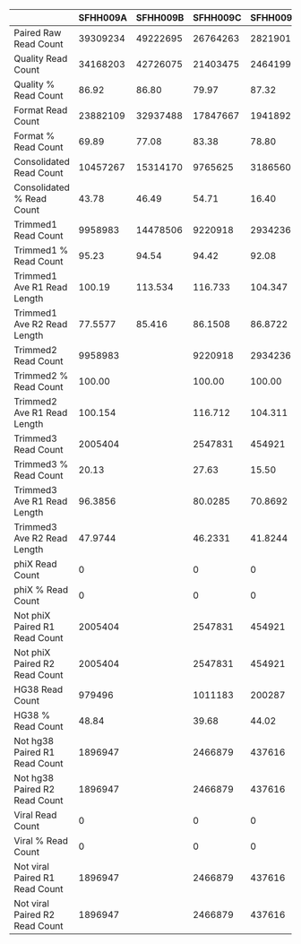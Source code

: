 |    | SFHH009A | SFHH009B | SFHH009C | SFHH009D | SFHH009E | SFHH009F | SFHH009G | SFHH009H | SFHH009I | SFHH009J | SFHH009L | SFHH009M | SFHH009N |
| --- | --- | --- | --- | --- | --- | --- | --- | --- | --- | --- | --- | --- | --- |
| Paired Raw Read Count | 39309234 | 49222695 | 26764263 | 28219012 | 8472209 | 33060628 | 25812925 | 39190229 | 28296331 | 30184411 | 26276907 | 41581444 | 32697631 |
| Quality Read Count | 34168203 | 42726075 | 21403475 | 24641993 | 6644653 | 27452729 | 22194905 | 32363855 | 24499795 | 27298821 | 22604410 | 34693199 | 27098533 |
| Quality % Read Count | 86.92 | 86.80 | 79.97 | 87.32 | 78.42 | 83.03 | 85.98 | 82.58 | 86.58 | 90.44 | 86.02 | 83.43 | 82.87 |
| Format Read Count | 23882109 | 32937488 | 17847667 | 19418925 | 5166933 | 23011291 | 18257471 | 26936202 | 18654709 | 12333336 | 17559494 | 27073635 | 22372934 |
| Format % Read Count | 69.89 | 77.08 | 83.38 | 78.80 | 77.76 | 83.82 | 82.25 | 83.22 | 76.14 | 45.17 | 77.68 | 78.03 | 82.56 |
| Consolidated Read Count | 10457267 | 15314170 | 9765625 | 3186560 | 2089450 | 13410782 | 9577432 | 15872380 | 5907939 | 4892798 | 7788080 | 12098106 | 15968094 |
| Consolidated % Read Count | 43.78 | 46.49 | 54.71 | 16.40 | 40.43 | 58.27 | 52.45 | 58.92 | 31.66 | 39.67 | 44.35 | 44.68 | 71.37 |
| Trimmed1 Read Count | 9958983 | 14478506 | 9220918 | 2934236 | 1628363 | 12200664 | 9004431 | 13893035 | 5430995 | 4326420 | 7094195 | 11361878 | 15421876 |
| Trimmed1 % Read Count | 95.23 | 94.54 | 94.42 | 92.08 | 77.93 | 90.97 | 94.01 | 87.52 | 91.92 | 88.42 | 91.09 | 93.91 | 96.57 |
| Trimmed1 Ave R1 Read Length | 100.19 | 113.534 | 116.733 | 104.347 | 130.607 | 120.478 | 122.752 | 117.548 | 116.936 | 116.76 | 114.729 | 117.854 | 128.806 |
| Trimmed1 Ave R2 Read Length | 77.5577 | 85.416 | 86.1508 | 86.8722 | 109.548 | 92.8575 | 93.8539 | 96.2585 | 84.0213 | 92.1862 | 87.6783 | 80.0743 | 96.455 |
| Trimmed2 Read Count | 9958983 |  | 9220918 | 2934236 | 1628363 | 12200664 |  |  | 5430995 | 4326420 | 7094195 | 11361878 |  |
| Trimmed2 % Read Count | 100.00 |  | 100.00 | 100.00 | 100.00 | 100.00 |  |  | 100.00 | 100.00 | 100.00 | 100.00 |  |
| Trimmed2 Ave R1 Read Length | 100.154 |  | 116.712 | 104.311 | 130.493 | 120.438 |  |  | 116.874 | 116.721 | 114.694 | 117.813 |  |
| Trimmed3 Read Count | 2005404 |  | 2547831 | 454921 | 230949 | 2098232 |  |  | 1117700 | 597877 | 985747 | 3040185 |  |
| Trimmed3 % Read Count | 20.13 |  | 27.63 | 15.50 | 14.18 | 17.19 |  |  | 20.58 | 13.81 | 13.89 | 26.75 |  |
| Trimmed3 Ave R1 Read Length | 96.3856 |  | 80.0285 | 70.8692 | 90.5314 | 87.9429 |  |  | 82.3664 | 78.3042 | 91.2811 | 86.9676 |  |
| Trimmed3 Ave R2 Read Length | 47.9744 |  | 46.2331 | 41.8244 | 49.0399 | 49.2396 |  |  | 45.5432 | 45.5255 | 46.2283 | 47.5629 |  |
| phiX Read Count | 0 |  | 0 | 0 | 0 | 0 |  |  | 0 | 0 | 0 | 0 |  |
| phiX % Read Count | 0 |  | 0 | 0 | 0 | 0 |  |  | 0 | 0 | 0 | 0 |  |
| Not phiX Paired R1 Read Count | 2005404 |  | 2547831 | 454921 | 230949 | 2098232 |  |  | 1117700 | 597877 | 985747 |  |  |
| Not phiX Paired R2 Read Count | 2005404 |  | 2547831 | 454921 | 230949 | 2098232 |  |  | 1117700 | 597877 | 985747 |  |  |
| HG38 Read Count | 979496 |  | 1011183 | 200287 | 66441 | 992443 |  |  | 536285 | 279277 | 459729 |  |  |
| HG38 % Read Count | 48.84 |  | 39.68 | 44.02 | 28.76 | 47.29 |  |  | 47.98 | 46.71 | 46.63 |  |  |
| Not hg38 Paired R1 Read Count | 1896947 |  | 2466879 | 437616 | 227125 | 2010013 |  |  | 1074748 | 562289 | 947652 |  |  |
| Not hg38 Paired R2 Read Count | 1896947 |  | 2466879 | 437616 | 227125 | 2010013 |  |  | 1074748 | 562289 | 947652 |  |  |
| Viral Read Count | 0 |  | 0 | 0 | 0 | 0 |  |  | 0 | 0 | 0 |  |  |
| Viral % Read Count | 0 |  | 0 | 0 | 0 | 0 |  |  | 0 | 0 | 0 |  |  |
| Not viral Paired R1 Read Count | 1896947 |  | 2466879 | 437616 | 227125 | 2010013 |  |  | 1074748 | 562289 | 947652 |  |  |
| Not viral Paired R2 Read Count | 1896947 |  | 2466879 | 437616 | 227125 | 2010013 |  |  | 1074748 | 562289 | 947652 |  |  |
